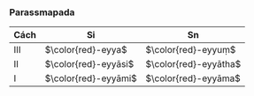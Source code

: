 ### Parassmapada

| Cách | Si                   | Sn                    |
| ---- | -------------------- | --------------------- |
| III  | $\color{red}-eyya$   | $\color{red}-eyyuṃ$   |
| II   | $\color{red}-eyyāsi$ | $\color{red}-eyyātha$ |
| I    | $\color{red}-eyyāmi$ | $\color{red}-eyyāma$  |
